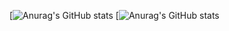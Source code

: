 [![Anurag's GitHub stats](https://chung-hsuan-chen-readme-chunghsuanchen.vercel.app/api/top-langs?username=ChungHsuanChen&hide=php&show_icons=true&theme=dark&layout=compact)
[![Anurag's GitHub stats](https://chung-hsuan-chen-readme-chunghsuanchen.vercel.app/api?username=ChungHsuanChen&show_icons=true&theme=radical)

